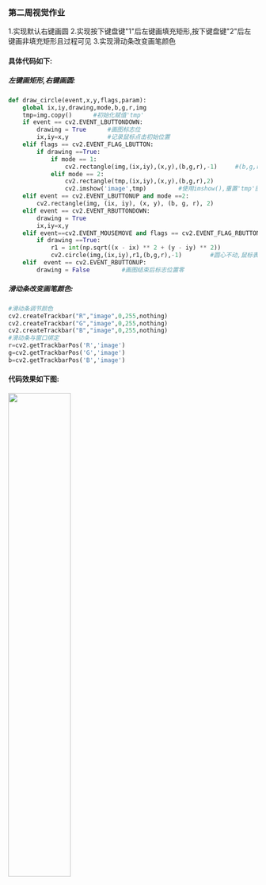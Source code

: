 ### 第二周视觉作业 ###
1.实现默认右键画圆
2.实现按下键盘键"1"后左键画填充矩形,按下键盘键"2"后左键画非填充矩形且过程可见
3.实现滑动条改变画笔颜色
#### 具体代码如下: ####
##### 左键画矩形,右键画圆: #####
```python
def draw_circle(event,x,y,flags,param):
    global ix,iy,drawing,mode,b,g,r,img
    tmp=img.copy()		#初始化赋值'tmp'
    if event == cv2.EVENT_LBUTTONDOWN:
        drawing = True		#画图标志位
        ix,iy=x,y			#记录鼠标点击初始位置
    elif flags == cv2.EVENT_FLAG_LBUTTON:
        if drawing ==True:
            if mode == 1:
                cv2.rectangle(img,(ix,iy),(x,y),(b,g,r),-1)		#(b,g,r)画笔颜色与滑动条绑定
            elif mode == 2:
                cv2.rectangle(tmp,(ix,iy),(x,y),(b,g,r),2)
                cv2.imshow('image',tmp)			#使用imshow(),重置'tmp'图像的位置从而展示绘制过程
    elif event == cv2.EVENT_LBUTTONUP and mode ==2:
        cv2.rectangle(img, (ix, iy), (x, y), (b, g, r), 2)
    elif event == cv2.EVENT_RBUTTONDOWN:
        drawing = True
        ix,iy=x,y
    elif event==cv2.EVENT_MOUSEMOVE and flags == cv2.EVENT_FLAG_RBUTTON:
        if drawing ==True:
            r1 = int(np.sqrt((x - ix) ** 2 + (y - iy) ** 2))
            cv2.circle(img,(ix,iy),r1,(b,g,r),-1)        #圆心不动,鼠标表示圆边界
    elif  event == cv2.EVENT_RBUTTONUP:
        drawing = False			#画图结束后标志位置零
```
##### 滑动条改变画笔颜色: #####
```python
#滑动条调节颜色
cv2.createTrackbar("R","image",0,255,nothing)
cv2.createTrackbar("G","image",0,255,nothing)
cv2.createTrackbar("B","image",0,255,nothing)
#滑动条与窗口绑定
r=cv2.getTrackbarPos('R','image')
g=cv2.getTrackbarPos('G','image')
b=cv2.getTrackbarPos('B','image')
```
#### 代码效果如下图: ####
<img src =https://s2.loli.net/2021/12/05/yuanbBMK7CYsd3P.gif width= 50% />

